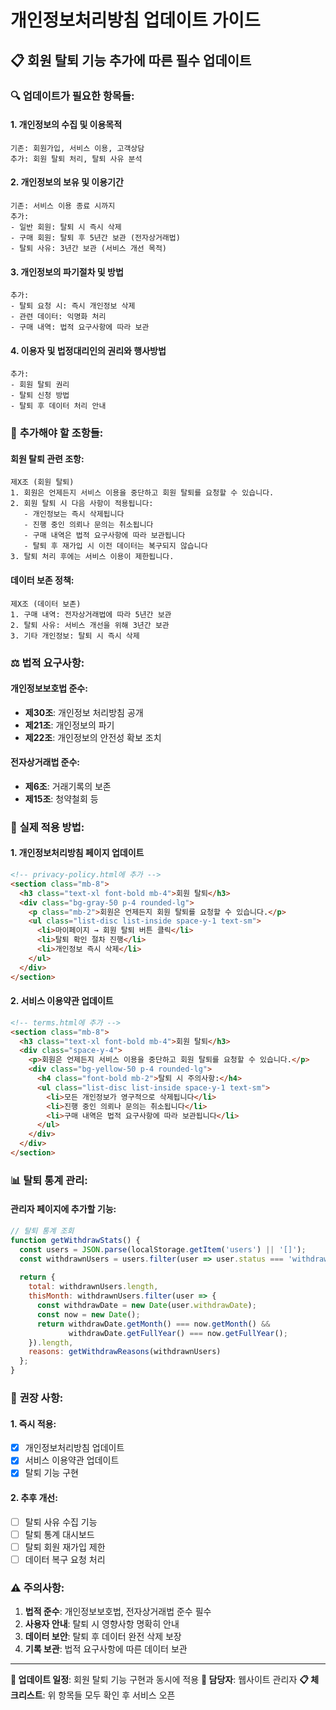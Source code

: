 # 개인정보처리방침 업데이트 가이드

## 📋 회원 탈퇴 기능 추가에 따른 필수 업데이트

### 🔍 **업데이트가 필요한 항목들:**

#### **1. 개인정보의 수집 및 이용목적**
```
기존: 회원가입, 서비스 이용, 고객상담
추가: 회원 탈퇴 처리, 탈퇴 사유 분석
```

#### **2. 개인정보의 보유 및 이용기간**
```
기존: 서비스 이용 종료 시까지
추가: 
- 일반 회원: 탈퇴 시 즉시 삭제
- 구매 회원: 탈퇴 후 5년간 보관 (전자상거래법)
- 탈퇴 사유: 3년간 보관 (서비스 개선 목적)
```

#### **3. 개인정보의 파기절차 및 방법**
```
추가:
- 탈퇴 요청 시: 즉시 개인정보 삭제
- 관련 데이터: 익명화 처리
- 구매 내역: 법적 요구사항에 따라 보관
```

#### **4. 이용자 및 법정대리인의 권리와 행사방법**
```
추가:
- 회원 탈퇴 권리
- 탈퇴 신청 방법
- 탈퇴 후 데이터 처리 안내
```

### 📝 **추가해야 할 조항들:**

#### **회원 탈퇴 관련 조항:**
```
제X조 (회원 탈퇴)
1. 회원은 언제든지 서비스 이용을 중단하고 회원 탈퇴를 요청할 수 있습니다.
2. 회원 탈퇴 시 다음 사항이 적용됩니다:
   - 개인정보는 즉시 삭제됩니다
   - 진행 중인 의뢰나 문의는 취소됩니다
   - 구매 내역은 법적 요구사항에 따라 보관됩니다
   - 탈퇴 후 재가입 시 이전 데이터는 복구되지 않습니다
3. 탈퇴 처리 후에는 서비스 이용이 제한됩니다.
```

#### **데이터 보존 정책:**
```
제X조 (데이터 보존)
1. 구매 내역: 전자상거래법에 따라 5년간 보관
2. 탈퇴 사유: 서비스 개선을 위해 3년간 보관
3. 기타 개인정보: 탈퇴 시 즉시 삭제
```

### ⚖️ **법적 요구사항:**

#### **개인정보보호법 준수:**
- **제30조**: 개인정보 처리방침 공개
- **제21조**: 개인정보의 파기
- **제22조**: 개인정보의 안전성 확보 조치

#### **전자상거래법 준수:**
- **제6조**: 거래기록의 보존
- **제15조**: 청약철회 등

### 🔧 **실제 적용 방법:**

#### **1. 개인정보처리방침 페이지 업데이트**
```html
<!-- privacy-policy.html에 추가 -->
<section class="mb-8">
  <h3 class="text-xl font-bold mb-4">회원 탈퇴</h3>
  <div class="bg-gray-50 p-4 rounded-lg">
    <p class="mb-2">회원은 언제든지 회원 탈퇴를 요청할 수 있습니다.</p>
    <ul class="list-disc list-inside space-y-1 text-sm">
      <li>마이페이지 → 회원 탈퇴 버튼 클릭</li>
      <li>탈퇴 확인 절차 진행</li>
      <li>개인정보 즉시 삭제</li>
    </ul>
  </div>
</section>
```

#### **2. 서비스 이용약관 업데이트**
```html
<!-- terms.html에 추가 -->
<section class="mb-8">
  <h3 class="text-xl font-bold mb-4">회원 탈퇴</h3>
  <div class="space-y-4">
    <p>회원은 언제든지 서비스 이용을 중단하고 회원 탈퇴를 요청할 수 있습니다.</p>
    <div class="bg-yellow-50 p-4 rounded-lg">
      <h4 class="font-bold mb-2">탈퇴 시 주의사항:</h4>
      <ul class="list-disc list-inside space-y-1 text-sm">
        <li>모든 개인정보가 영구적으로 삭제됩니다</li>
        <li>진행 중인 의뢰나 문의는 취소됩니다</li>
        <li>구매 내역은 법적 요구사항에 따라 보관됩니다</li>
      </ul>
    </div>
  </div>
</section>
```

### 📊 **탈퇴 통계 관리:**

#### **관리자 페이지에 추가할 기능:**
```javascript
// 탈퇴 통계 조회
function getWithdrawStats() {
  const users = JSON.parse(localStorage.getItem('users') || '[]');
  const withdrawnUsers = users.filter(user => user.status === 'withdrawn');
  
  return {
    total: withdrawnUsers.length,
    thisMonth: withdrawnUsers.filter(user => {
      const withdrawDate = new Date(user.withdrawDate);
      const now = new Date();
      return withdrawDate.getMonth() === now.getMonth() && 
             withdrawDate.getFullYear() === now.getFullYear();
    }).length,
    reasons: getWithdrawReasons(withdrawnUsers)
  };
}
```

### 🎯 **권장 사항:**

#### **1. 즉시 적용:**
- [x] 개인정보처리방침 업데이트
- [x] 서비스 이용약관 업데이트
- [x] 탈퇴 기능 구현

#### **2. 추후 개선:**
- [ ] 탈퇴 사유 수집 기능
- [ ] 탈퇴 통계 대시보드
- [ ] 탈퇴 회원 재가입 제한
- [ ] 데이터 복구 요청 처리

### ⚠️ **주의사항:**

1. **법적 준수**: 개인정보보호법, 전자상거래법 준수 필수
2. **사용자 안내**: 탈퇴 시 영향사항 명확히 안내
3. **데이터 보안**: 탈퇴 후 데이터 완전 삭제 보장
4. **기록 보관**: 법적 요구사항에 따른 데이터 보관

---

**📅 업데이트 일정**: 회원 탈퇴 기능 구현과 동시에 적용
**👥 담당자**: 웹사이트 관리자
**📋 체크리스트**: 위 항목들 모두 확인 후 서비스 오픈 